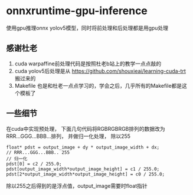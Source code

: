 # onnxruntime-gpu-inference
使用gpu推理onnx yolov5模型，同时将前处理和后处理都是用gpu处理

## 感谢杜老
1. cuda warpaffine前处理代码是按照杜老b站上的教学一点点敲的
2. cuda yolov5后处理是从 https://github.com/shouxieai/learning-cuda-trt 搬过来的
3. Makefile 也是和杜老一点点学习的，学会之后，几乎所有的Makefile都是这个模板了
 

## 一些细节
在cuda中实现预处理， 下面几句代码将RGBRGBRGB排列的数据改为RRR...GGG...BBB...排列， 并做归一化处理， 除以255
```
float* pdst = output_image + dy * output_image_width + dx;
// RRR...GGG...BBB.. 255
// 归一化
pdst[0] = c2 / 255.0; 
pdst[output_image_width*output_image_height] = c1 / 255.0; 
pdst[2*output_image_width*output_image_height] = c0 / 255.0;
```
除以255之后得到的是浮点值，output_image需要时float指针
